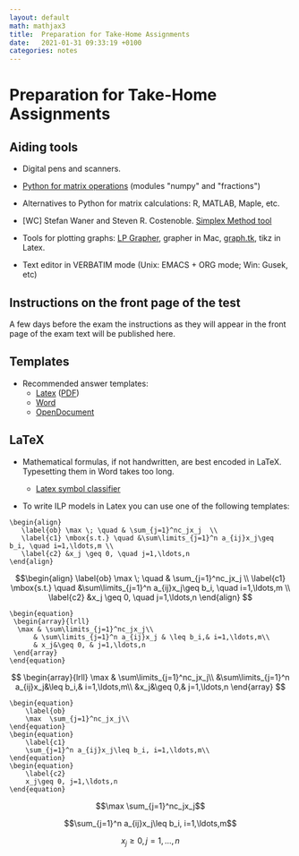 ```yaml
---
layout: default
math: mathjax3
title:  Preparation for Take-Home Assignments 
date:   2021-01-31 09:33:19 +0100
categories: notes
---
```


# Preparation for Take-Home Assignments 


## Aiding tools

<!-- -->

-   Digital pens and scanners.


-   [Python for matrix operations](https://github.com/DM871/dm871.github.io/blob/main/notebooks/Tutorial4Exam.ipynb) (modules "numpy" and "fractions")

<!-- -->

-   Alternatives to Python for matrix calculations: R, MATLAB,
    Maple, etc.

-   [WC] Stefan Waner and Steven R. Costenoble. [Simplex Method tool](https://www.zweigmedia.com/simplex/simplex.php?lang=en)

-   Tools for plotting graphs: [LP
    Grapher](https://www.zweigmedia.com/utilities/lpg/index.html?lang=en),
    grapher in Mac, [graph.tk](http://graph.tk), tikz in Latex.


-   Text editor in VERBATIM mode (Unix: EMACS + ORG mode; Win:
    Gusek, etc)






## Instructions on the front page of the test

A few days before the exam the instructions as they will appear in the front page of the exam text will be published here.

<!--
This is one of a series of tests that constitute the exam of the
course. The test consists of a number of tasks subdivided into
subtasks. The answers must be collected in a unique PDF document and are
to be handed in electronically in ItsLearning.

-   **The test is individual. You are not allowed to collaborate by any
    means with other persons**.

-   Keep your answers anonymous but make sure that you specify your
    **SDU username** (the part in your SDU email address before the
    @ symbol). Use the Latex or Word templates provided in the external
    web page to see where to specify the SDU username (Assessment
    $\rightarrow$ Preparation for the take-home assignments).

- Your answers will be assessed by the teacher and an
    internal censor. Moreover, the answers will be grouped by subtasks
    by an automated parser tool.  Therefore, it is very important that
    you follow the instructions below.

- **In the PDF document make sure that you start a new page for every
    SUBTASK and you write a section title that includes the word
    “Subtask”, specifying which SUBTASK you are addressing. See the
    examples in the Latex and Word templates provided in the external web page.**

-   You can write your answers in Danish or in English.

-   <span>*Remember to justify all your statements!*</span> It is not
    sufficient to present an answer, you must show how you found it. You
    may refer to results from the lecture notes, the slides or the books
    listed at the course web page. References to other books (outside
    the course material) or to internet links are not accepted as valid
    answers to a task.

-   You are allowed to use tools such as Python to assist you
    the calculations. If you report source code in Python or other
    languages, you must also report the output it produces
    when executed.

-   Make sure you take security copies of your documents while the test
    is in progress. It is your own responsibility in case of
    technical issues.

- Tools and tutorials for typesetting your answers are available
    from the Public Web Page:\ Assessment $\rightarrow$ Preparation
    for the take-home assignments. (This page below.)

-  The contribution of each subtask to the final evaluation is not
  given but tasks are sorted by non-increasing impact on the final
  grade.
  
-->

## Templates
 
<!--

- The submissions at the assignments is digital. To digitalize handwritten text, formulas and graphs you can use a digital pen or a scanner.

-->

-   Recommended answer templates: 
    - [Latex](/assets/Templates/template_answers.tex) ([PDF](/assets/Templates/template_answers.pdf))
    - [Word](/assets/Templates/Template_Wordformat.docx) 
    - [OpenDocument](/assets/Templates/Template_Writerformat.odt)





## LaTeX

-   Mathematical formulas, if not handwritten, are best encoded
    in LaTeX. Typesetting them in Word takes too long.

    -   [Latex symbol classifier](http://detexify.kirelabs.org/classify.html)

<!-- [Syntax Highlight Code In Word Documents](http://www.planetb.ca/syntax-highlight-word) -->


-   To write ILP models in Latex you can use one of the following
    templates:


```
\begin{align}
   \label{ob} \max \; \quad & \sum_{j=1}^nc_jx_j  \\
   \label{c1} \mbox{s.t.} \quad &\sum\limits_{j=1}^n a_{ij}x_j\geq b_i, \quad i=1,\ldots,m \\
   \label{c2} &x_j \geq 0, \quad j=1,\ldots,n   
\end{align}
```

$$\begin{align}
   \label{ob} \max \; \quad & \sum_{j=1}^nc_jx_j  \\
   \label{c1} \mbox{s.t.} \quad &\sum\limits_{j=1}^n a_{ij}x_j\geq b_i, \quad i=1,\ldots,m \\
   \label{c2} &x_j \geq 0, \quad j=1,\ldots,n   
\end{align}
$$



```
\begin{equation}
 \begin{array}{lrll}
  \max & \sum\limits_{j=1}^nc_jx_j\\
      & \sum\limits_{j=1}^n a_{ij}x_j & \leq b_i,& i=1,\ldots,m\\
      & x_j&\geq 0, & j=1,\ldots,n
 \end{array}
\end{equation}
```

$$
\begin{array}{lrll}
    \max & \sum\limits_{j=1}^nc_jx_j\\
    &\sum\limits_{j=1}^n a_{ij}x_j&\leq b_i,& i=1,\ldots,m\\
    &x_j&\geq 0,& j=1,\ldots,n
\end{array}
$$


```
\begin{equation}
    \label{ob}
    \max  \sum_{j=1}^nc_jx_j\\
\end{equation}
\begin{equation}
    \label{c1}
    \sum_{j=1}^n a_{ij}x_j\leq b_i, i=1,\ldots,m\\
\end{equation}
\begin{equation}
    \label{c2}
    x_j\geq 0, j=1,\ldots,n
\end{equation}
```

$$\max  \sum_{j=1}^nc_jx_j$$

$$\sum_{j=1}^n a_{ij}x_j\leq b_i, i=1,\ldots,m$$

$$x_j\geq 0, j=1,\ldots,n$$
